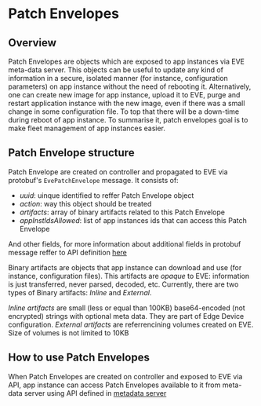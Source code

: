 # Patch Envelopes

## Overview

Patch Envelopes are objects which are exposed to app instances via EVE meta-data server.
This objects can be useful to update any kind of information in a secure, isolated manner
(for instance, configuration parameters) on app instance without the need of rebooting it.
Alternatively, one can create new image for app instance, upload it to EVE, purge and restart
application instance with the new image, even if there was a small change in some configuration
file. To top that there will be a down-time during reboot of app instance. To summarise it,
patch envelopes goal is to make fleet management of app instances easier.

## Patch Envelope structure

Patch Envelope are created on controller and propagated to EVE via protobuf's `EvePatchEnvelope` message.
It consists of:

- *uuid*: uinque identified to reffer Patch Envelope object
- *action*: way this object should be treated
- *artifacts*: array of binary artifacts related to this Patch Envelope
- *appInstIdsAllowed*: list of app instances ids that can access this Patch Envelope

And other fields, for more information about additional fields in protobuf message reffer to API definition [here](https://github.com/lf-edge/eve-api/blob/main/proto/config/patch_envelope.proto)

Binary artifacts are objects that app instance can download and use (for instance, configuration files).
This artifacts are *opaque* to EVE: information is just transferred, never parsed, decoded, etc.
Currently, there are two types of Binary artifacts: *Inline* and *External*.

*Inline artifacts* are small (less or equal than 100KB) base64-encoded (not encrypted) strings with
optional meta data. They are part of Edge Device configuration.
*External artifacts* are referrencining volumes created on EVE. Size of volumes is not limited to 10KB

## How to use Patch Envelopes

When Patch Envelopes are created on controller and exposed to EVE via API, app instance can access
Patch Envelopes available to it from meta-data server using API defined in [metadata server](.ECO-METADATA.md)
